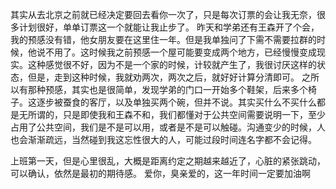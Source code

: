 其实从去北京之前就已经决定要回去看你一次了，只是每次订票的会让我无奈，很多计划很好，单单订票这一个就能让我止步了。
昨天和学弟还有王森开了个会，我的预感没有错，他女朋友要在这里住一年。但是我单独问了下需不需要拉群的时候，他说不用了。这时候我之前预感一个屋可能要变成两个地方，已经慢慢变成现实。这种感觉很不好，因为不是一个家的时候，计较就产生了，我很讨厌这样的状态，但是，走到这种时候，我就劝两次，两次之后，就好好计算分清即可。
之所以有那种预感，其实也是很简单，发现学弟的门口一开始多个鞋架，后来多个椅子。这逐步被蚕食的客厅，以及单独买两个碗，但并不说。其实买什么不买什么都是无所谓的，只是即使我和王森不和，我们都懂对于公共空间需要说明一下，至少占用了公共空间，我们是不是可以用，或者是不是可以触碰。沟通变少的时候，人也会渐渐疏远，当然碰到我这忘性很大的人，可能过段时间连名字都不会记得。

上班第一天，但是心里很乱，大概是距离约定之期越来越近了，心脏的紧张跳动，可以确认，依然是最初的期待感。
爱你，臭亲爱的，这一年时间一定要加油啊
